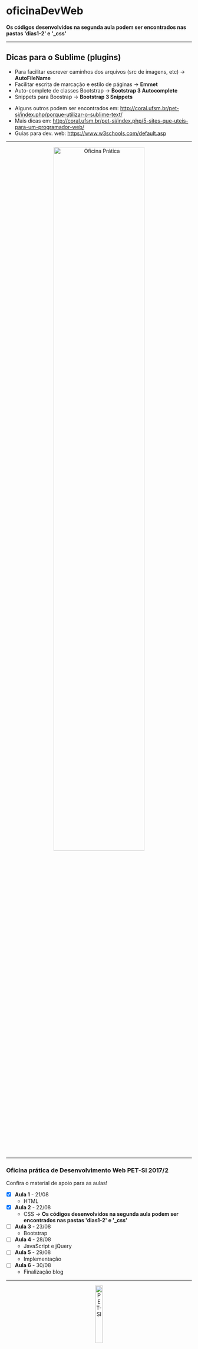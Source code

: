 # oficinaDevWeb

**Os códigos desenvolvidos na segunda aula podem ser encontrados nas pastas 'dias1-2' e '_css'**

-----------------------------------------------------------------
## Dicas para o Sublime (plugins)
- Para facilitar escrever caminhos dos arquivos (src de imagens, etc) -> **AutoFileName**
- Facilitar escrita de marcação e estilo de páginas -> **Emmet**
- Auto-complete de classes Bootstrap -> **Bootstrap 3 Autocomplete**
- Snippets para Boostrap -> **Bootstrap 3 Snippets**

* Alguns outros podem ser encontrados em: http://coral.ufsm.br/pet-si/index.php/porque-utilizar-o-sublime-text/
* Mais dicas em: http://coral.ufsm.br/pet-si/index.php/5-sites-que-uteis-para-um-programador-web/
* Guias para dev. web: https://www.w3schools.com/default.asp
-----------------------------------------------------------------
<p align="center">
<img src="https://github.com/rwfazul/oficinaDevWeb/blob/master/_imagens/divulgacao.png" width="70%" height="70%" alt="Oficina Prática" title="Oficina Prática">
</p>

-----------------------------------------------------------------
### Oficina prática de Desenvolvimento Web PET-SI 2017/2

Confira o material de apoio para as aulas!

- [X] **Aula 1** - 21/08 
	+ HTML 
- [X] **Aula 2** - 22/08
	+ CSS  -> **Os códigos desenvolvidos na segunda aula podem ser encontrados nas pastas 'dias1-2' e '_css'**
- [ ] **Aula 3** - 23/08 
	+ Bootstrap
- [ ] **Aula 4** - 28/08
	+ JavaScript e jQuery
- [ ] **Aula 5** - 29/08
	+ Implementação
- [ ] **Aula 6** - 30/08
	+ Finalização blog

-----------------------------------------------------------------
<p align="center">
<img src="https://github.com/rwfazul/oficinaDevWeb/blob/master/_imagens/logo.png" width="20%" height="20%" alt="PET-SI" title="PET-SI">
</p>
<p align="right">
2017/2 PET-SI
</p>


